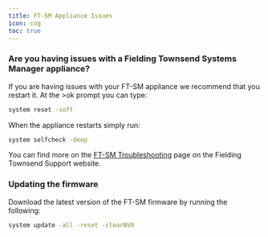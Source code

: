 ```yaml
---
title: FT-SM Appliance Issues
icon: cog
toc: true
---
```


### Are you having issues with a Fielding Townsend Systems Manager appliance?

If you are having issues with your FT-SM appliance we recommend that you restart it.
At the >ok prompt you can type:

```bash
system reset -soft
```

When the appliance restarts simply run:
```bash
system selfcheck -deep
```

You can find more on the [FT-SM Troubleshooting](https://fieldingtownsend.freshdesk.com/support/solutions) page on the Fielding Townsend Support website.

### Updating the firmware

Download the latest version of the FT-SM firmware by running the following:

```bash
system update -all -reset -clearNVR
```
